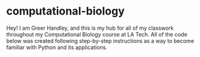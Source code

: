 # computational-biology
Hey! I am Greer Handley, and this is my hub for all of my classwork throughout my Computational Biology course at LA Tech.
All of the code below was created following step-by-step instructions as a way to become familiar with Python and its applications.
